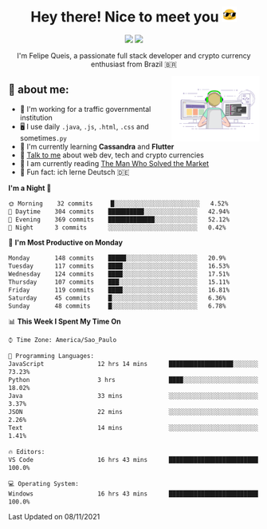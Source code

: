 
<h1 align="center">Hey there! Nice to meet you <img src="assets/sunglasses.gif" width="30"/></h1>

<p align="center">
  <a href="https://www.linkedin.com/in/fqueis"><img src="https://img.shields.io/badge/-LinkedIn-blue?style=flat&logo=Linkedin&logoColor=white" /></a>
  <a href="mailto:fqueis@gmail.com"><img src="https://img.shields.io/badge/-Gmail-c14438?style=flat&logo=Gmail&logoColor=white" /></a>
</p>

<p align="center">I'm Felipe Queis, a passionate full stack developer and crypto currency enthusiast from Brazil 🇧🇷</p>

<img width="35%" align="right" alt="fqueis" src="assets/profile.gif" /></p>

## 🤵 about me:

- 🏢 I'm working for a traffic governmental institution
- 🖥️ I use daily `.java`, `.js`, `.html`, `.css` and sometimes`.py`
- 🌱 I'm currently learning **Cassandra** and **Flutter**
- 💬 [Talk to me](https://github.com/fqueis/fqueis/discussions) about web dev, tech and crypto currencies
- 📖 I am currently reading [The Man Who Solved the Market](https://amzn.com/073521798X)
- 💭 Fun fact: ich lerne Deutsch 🇩🇪

<!--START_SECTION:waka-->
**I'm a Night 🦉** 

```text
🌞 Morning    32 commits     █░░░░░░░░░░░░░░░░░░░░░░░░   4.52% 
🌆 Daytime    304 commits    ██████████░░░░░░░░░░░░░░░   42.94% 
🌃 Evening    369 commits    █████████████░░░░░░░░░░░░   52.12% 
🌙 Night      3 commits      ░░░░░░░░░░░░░░░░░░░░░░░░░   0.42%

```
📅 **I'm Most Productive on Monday** 

```text
Monday       148 commits    █████░░░░░░░░░░░░░░░░░░░░   20.9% 
Tuesday      117 commits    ████░░░░░░░░░░░░░░░░░░░░░   16.53% 
Wednesday    124 commits    ████░░░░░░░░░░░░░░░░░░░░░   17.51% 
Thursday     107 commits    ███░░░░░░░░░░░░░░░░░░░░░░   15.11% 
Friday       119 commits    ████░░░░░░░░░░░░░░░░░░░░░   16.81% 
Saturday     45 commits     █░░░░░░░░░░░░░░░░░░░░░░░░   6.36% 
Sunday       48 commits     █░░░░░░░░░░░░░░░░░░░░░░░░   6.78%

```


📊 **This Week I Spent My Time On** 

```text
⌚︎ Time Zone: America/Sao_Paulo

💬 Programming Languages: 
JavaScript               12 hrs 14 mins      ██████████████████░░░░░░░   73.23% 
Python                   3 hrs               ████░░░░░░░░░░░░░░░░░░░░░   18.02% 
Java                     33 mins             ░░░░░░░░░░░░░░░░░░░░░░░░░   3.37% 
JSON                     22 mins             ░░░░░░░░░░░░░░░░░░░░░░░░░   2.26% 
Text                     14 mins             ░░░░░░░░░░░░░░░░░░░░░░░░░   1.41%

🔥 Editors: 
VS Code                  16 hrs 43 mins      █████████████████████████   100.0%

💻 Operating System: 
Windows                  16 hrs 43 mins      █████████████████████████   100.0%

```


 Last Updated on 08/11/2021
<!--END_SECTION:waka-->
